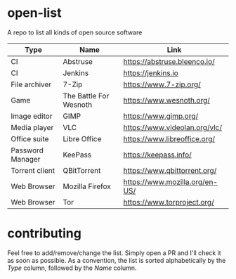 # open-list
A repo to list all kinds of open source software

| Type | Name | Link |
| ------------- | ------------- | ----- |
| CI | Abstruse | https://abstruse.bleenco.io/ |
| CI | Jenkins | https://jenkins.io |
| File archiver | 7-Zip | https://www.7-zip.org/ |
| Game | The Battle For Wesnoth | https://www.wesnoth.org/ |
| Image editor | GIMP | https://www.gimp.org/ |
| Media player | VLC | https://www.videolan.org/vlc/ |
| Office suite | Libre Office | https://www.libreoffice.org/ |
| Password Manager | KeePass | https://keepass.info/ |
| Torrent client | QBitTorrent | https://www.qbittorrent.org/ |
| Web Browser | Mozilla Firefox | https://www.mozilla.org/en-US/ |
| Web Browser | Tor | https://www.torproject.org/ |

# contributing
Feel free to add/remove/change the list. Simply open a PR and I'll check it as soon as possible. As a convention, the list is sorted alphabetically by the _Type_ column, followed by the _Name_ column.
